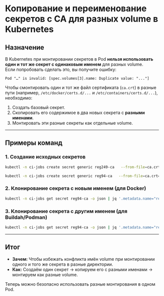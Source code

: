 # Копирование и переименование секретов с CA для разных volume в Kubernetes

## Назначение

В Kubernetes при монтировании секретов в Pod **нельзя использовать один и тот же секрет с одинаковым именем** для разных volume.  
Если попробовать сделать это, вы получите ошибку:

```
Pod "…" is invalid: [spec.volumes[3].name: Duplicate value: "..."]
```

Чтобы смонтировать один и тот же файл сертификата (`ca.crt`) в разные пути (например, `/etc/docker/certs.d/...` и `/etc/containers/certs.d/...`), необходимо:

1. Создать базовый секрет.
2. Скопировать его содержимое в два новых секрета с **разными именами**.
3. Монтировать эти разные секреты как отдельные volume.

---

## Примеры команд

### 1. Создание исходных секретов
```bash
kubectl -n ci-jobs create secret generic reg249-ca   --from-file=ca.crt=/home/axitech/KubernetesConfigs/gitlab-runner/SSL/reg249-ca/ca.crt

kubectl -n ci-jobs create secret generic reg94-ca   --from-file=ca.crt=/home/axitech/KubernetesConfigs/gitlab-runner/SSL/reg94-ca/ca.crt
```

### 2. Клонирование секрета с новым именем (для Docker)
```bash
kubectl -n ci-jobs get secret reg94-ca -o json | jq '.metadata.name="reg94-ca-docker" | del(.metadata.uid,.metadata.resourceVersion,.metadata.creationTimestamp,.metadata.namespace,.metadata.annotations,.metadata.managedFields)' | kubectl -n ci-jobs apply -f -
```

### 3. Клонирование секрета с другим именем (для Buildah/Podman)
```bash
kubectl -n ci-jobs get secret reg94-ca -o json | jq '.metadata.name="reg94-ca-containers" | del(.metadata.uid,.metadata.resourceVersion,.metadata.creationTimestamp,.metadata.namespace,.metadata.annotations,.metadata.managedFields)' | kubectl -n ci-jobs apply -f -
```

---

## Итог

- **Зачем:** Чтобы избежать конфликта имён volume при монтировании одного и того же секрета в разные директории.
- **Как:** Создаём один секрет → копируем его с разными именами → монтируем как разные volume.

Теперь можно безопасно использовать разные монтирования в одном Pod.
